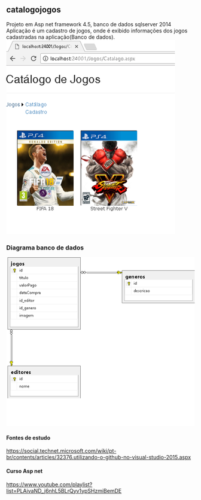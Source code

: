 ## catalogojogos 

Projeto em Asp net framework 4.5, banco de dados sqlserver 2014
Aplicação é um cadastro de jogos, onde é exibido informações dos jogos cadastradas na aplicação(Banco de dados).
![Projeto Logo](https://github.com/cristian-trucco/catalogojogos/blob/master/AmostraDoProjeto.png)
### Diagrama banco de dados

![Diagrama do banco de dados](https://github.com/cristian-trucco/catalogojogos/blob/master/relacionamento.png)

#### Fontes de estudo
https://social.technet.microsoft.com/wiki/pt-br/contents/articles/32376.utilizando-o-github-no-visual-studio-2015.aspx

#### Curso Asp net
https://www.youtube.com/playlist?list=PLAivaND_j6nhL5BLrQyv1ypSHzmiBemDE
